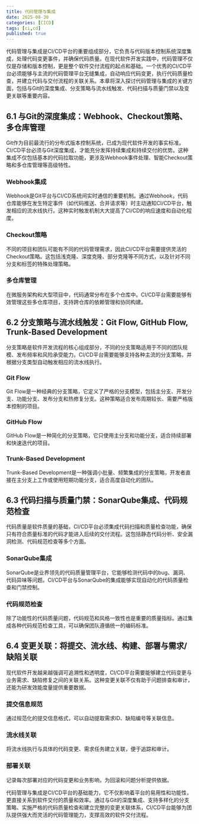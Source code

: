 ```yaml
---
title: 代码管理与集成
date: 2025-08-30
categories: [CICD]
tags: [ci,cd]
published: true
---
```


代码管理与集成是CI/CD平台的重要组成部分，它负责与代码版本控制系统深度集成，处理代码变更事件，并确保代码质量。在现代软件开发实践中，代码管理不仅仅是存储和版本控制，更是整个软件交付流程的起点和基础。一个优秀的CI/CD平台必须能够与主流的代码管理平台无缝集成，自动响应代码变更，执行代码质量检查，并建立代码与交付流程的关联关系。本章将深入探讨代码管理与集成的关键方面，包括与Git的深度集成、分支策略与流水线触发、代码扫描与质量门禁以及变更关联等重要内容。

## 6.1 与Git的深度集成：Webhook、Checkout策略、多仓库管理

Git作为目前最流行的分布式版本控制系统，已成为现代软件开发的事实标准。CI/CD平台必须与Git深度集成，才能充分发挥持续集成和持续交付的优势。这种集成不仅包括基本的代码拉取功能，更涉及Webhook事件处理、智能Checkout策略和多仓库管理等高级特性。

### Webhook集成
Webhook是Git平台与CI/CD系统间实时通信的重要机制。通过Webhook，代码仓库能够在发生特定事件（如代码推送、合并请求等）时主动通知CI/CD平台，触发相应的流水线执行。这种实时触发机制大大提高了CI/CD的响应速度和自动化程度。

### Checkout策略
不同的项目和团队可能有不同的代码管理需求，因此CI/CD平台需要提供灵活的Checkout策略。这包括浅克隆、深度克隆、部分克隆等不同方式，以及针对不同分支和标签的特殊处理策略。

### 多仓库管理
在微服务架构和大型项目中，代码通常分布在多个仓库中。CI/CD平台需要能够有效管理这些多仓库项目，支持跨仓库的依赖管理和协同构建。

## 6.2 分支策略与流水线触发：Git Flow, GitHub Flow, Trunk-Based Development

分支策略是软件开发流程的核心组成部分，不同的分支策略适用于不同的团队规模、发布频率和风险承受能力。CI/CD平台需要能够支持各种主流的分支策略，并根据分支类型自动触发相应的流水线执行。

### Git Flow
Git Flow是一种经典的分支策略，它定义了严格的分支模型，包括主分支、开发分支、功能分支、发布分支和热修复分支。这种策略适合发布周期较长、需要严格版本控制的项目。

### GitHub Flow
GitHub Flow是一种简化的分支策略，它只使用主分支和功能分支，适合持续部署和快速迭代的项目。

### Trunk-Based Development
Trunk-Based Development是一种强调小批量、频繁集成的分支策略，开发者直接在主分支上工作或使用短期功能分支，适合高度自动化的团队。

## 6.3 代码扫描与质量门禁：SonarQube集成、代码规范检查

代码质量是软件质量的基础，CI/CD平台必须集成代码扫描和质量检查功能，确保只有符合质量标准的代码才能进入后续的交付流程。这包括静态代码分析、安全漏洞检测、代码规范检查等多个方面。

### SonarQube集成
SonarQube是业界领先的代码质量管理平台，它能够检测代码中的bug、漏洞、代码异味等问题。CI/CD平台与SonarQube的集成能够实现自动化的代码质量检查和门禁控制。

### 代码规范检查
除了功能性的代码质量问题，代码规范和风格一致性也是重要的质量指标。通过集成各种代码规范检查工具，可以确保团队遵循统一的编码标准。

## 6.4 变更关联：将提交、流水线、构建、部署与需求/缺陷关联

现代软件开发越来越强调可追溯性和透明度，CI/CD平台需要能够建立代码变更与业务需求、缺陷修复之间的关联关系。这种变更关联不仅有助于问题排查和审计，还能为研发效能度量提供重要数据。

### 提交信息规范
通过规范化的提交信息格式，可以自动提取需求ID、缺陷编号等关联信息。

### 流水线关联
将流水线执行与具体的代码变更、需求任务建立关联，便于追踪和审计。

### 部署关联
记录每次部署对应的代码变更和业务影响，为回滚和问题分析提供依据。

代码管理与集成是CI/CD平台的基础能力，它不仅影响着平台的易用性和功能性，更直接关系到软件交付的质量和效率。通过与Git的深度集成、支持多样化的分支策略、实施严格的代码质量检查和建立完整的变更关联体系，CI/CD平台能够为团队提供强大而灵活的代码管理能力，支撑高效的软件交付流程。